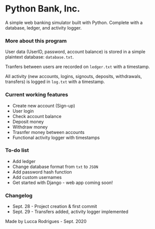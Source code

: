 # Python Bank, Inc.
A simple web banking simulator built with Python. Complete with a database, ledger, and activity logger.

### More about this program
User data (UserID, password, account balance) is stored in a simple plaintext database: `database.txt`.

Tranfers between users are recorded on `ledger.txt` with a timestamp.

All activity (new accounts, logins, signouts, deposits, withdrawals, transfers) is logged in `log.txt` with a timestamp.

### Current working features
* Create new account (Sign-up)
* User login
* Check account balance
* Deposit money
* Withdraw money
* Trasnfer money between accounts
* Functional activity logger with timestamps

### To-do list
* Add ledger
* Change database format from `txt` to `JSON`
* Add password hash function
* Add custom usernames
* Get started with Django - web app coming soon!

### Changelog
* Sept. 28 - Project creation & first commit 
* Sept. 29 - Transfers added, activity logger implemented

Made by Lucca Rodrigues - Sept. 2020
